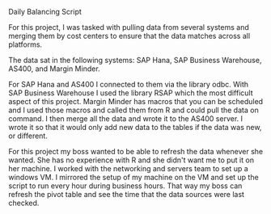 

Daily Balancing Script


For this project, I was tasked with pulling data from several systems and merging them by cost centers to ensure that the data matches across all platforms. 

The data sat in the following systems: SAP Hana, SAP Business Warehouse, AS400, and Margin Minder.

For SAP Hana and AS400 I connected to them via the library odbc. With SAP Business Warehouse I used the library RSAP which the most difficult aspect of this project. Margin Minder has macros that you can be scheduled and I used those macros and called them from R and could pull the data on command. I then merge all the data and wrote it to the AS400 server. I wrote it so that it would only add new data to the tables if the data was new, or different.

For this project my boss wanted to be able to refresh the data whenever she wanted. She has no experience with R and she didn't want me to put it on her machine. I worked with the networking and servers team to set up a windows VM. I mirrored the setup of my machine on the VM and set up the script to run every hour during business hours. That way my boss can refresh the pivot table and see the time that the data sources were last checked. 


